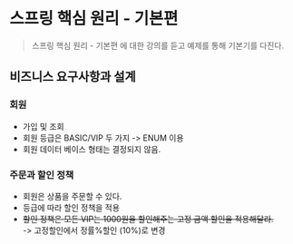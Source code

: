 # 스프링 핵심 원리 - 기본편
 > 스프링 핵심 원리 - 기본편 에 대한 강의를 듣고 예제를 통해 기본기를 다진다.
 
## 비즈니스 요구사항과 설계
### 회원
- 가입 및 조회
- 회원 등급은 BASIC/VIP 두 가지 -> ENUM 이용
- 회원 데이터 베이스 형태는 결정되지 않음.
### 주문과 할인 정책
- 회원은 상품을 주문할 수 있다.
- 등급에 따라 할인 정책을 적용
- ~~할인 정책은 모든 VIP는 1000원을 할인해주는 고정 금액 할인을 적용해달라.~~  
  -> 고정할인에서 정률%할인 (10%)로 변경